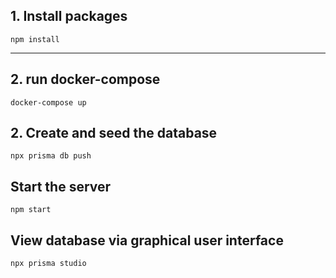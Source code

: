 ## 1. Install packages

```console
npm install
```

---

## 2. run docker-compose

```console
docker-compose up
```

## 2. Create and seed the database

```console
npx prisma db push
```

## Start the server

```console
npm start
```

## View database via graphical user interface

```console
npx prisma studio
```
